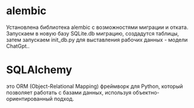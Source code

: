 # alembic
Установлена библиотека alembic с возможностями миграции и отката.
Запускаем в новую базу SQLite.db миграцию, создадутся таблицы, затем запускаем init_db.py 
для выставления рабочих данных - модели ChatGpt..

# SQLAlchemy
это ORM (Object-Relational Mapping) фреймворк для Python, который позволяет работать с базами данных, используя объектно-ориентированный подход. 